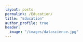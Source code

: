 ```yaml
---
layout: posts
permalink: /Education/
title: "Education"
author_profile: true
header:
  image: "/images/datascience.jpg"
---
```

